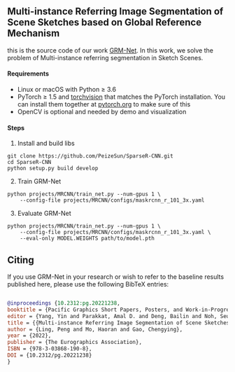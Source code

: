 ## Multi-instance Referring Image Segmentation of Scene Sketches based on Global Reference Mechanism
this is the source code of our work [GRM-Net](https://diglib.eg.org/handle/10.2312/pg20221238). In this work, we solve the problem of Multi-instance referring segmentation in Sketch Scenes.

#### Requirements
- Linux or macOS with Python ≥ 3.6
- PyTorch ≥ 1.5 and [torchvision](https://github.com/pytorch/vision/) that matches the PyTorch installation.
  You can install them together at [pytorch.org](https://pytorch.org) to make sure of this
- OpenCV is optional and needed by demo and visualization

#### Steps
1. Install and build libs
```
git clone https://github.com/PeizeSun/SparseR-CNN.git
cd SparseR-CNN
python setup.py build develop
```

2. Train GRM-Net
```
python projects/MRCNN/train_net.py --num-gpus 1 \
    --config-file projects/MRCNN/configs/maskrcnn_r_101_3x.yaml
```

3. Evaluate GRM-Net
```
python projects/MRCNN/train_net.py --num-gpus 1 \
    --config-file projects/MRCNN/configs/maskrcnn_r_101_3x.yaml \
    --eval-only MODEL.WEIGHTS path/to/model.pth
```



## Citing

If you use GRM-Net in your research or wish to refer to the baseline results published here, please use the following BibTeX entries:

```BibTeX

@inproceedings {10.2312:pg.20221238,
booktitle = {Pacific Graphics Short Papers, Posters, and Work-in-Progress Papers},
editor = {Yang, Yin and Parakkat, Amal D. and Deng, Bailin and Noh, Seung-Tak},
title = {{Multi-instance Referring Image Segmentation of Scene Sketches based on Global Reference Mechanism}},
author = {Ling, Peng and Mo, Haoran and Gao, Chengying},
year = {2022},
publisher = {The Eurographics Association},
ISBN = {978-3-03868-190-8},
DOI = {10.2312/pg.20221238}
}

```
